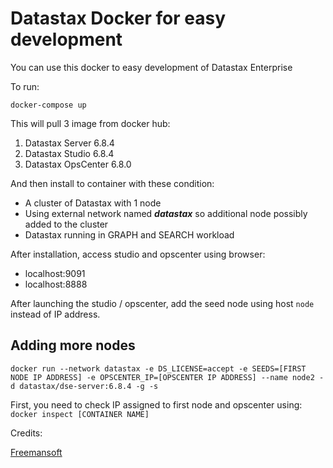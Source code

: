 # Datastax Docker for easy development
You can use this docker to easy development of Datastax Enterprise

To run:

```docker-compose up```

This will pull 3 image from docker hub:
1. Datastax Server 6.8.4
2. Datastax Studio 6.8.4
3. Datastax OpsCenter 6.8.0

And then install to container with these condition:
- A cluster of Datastax with 1 node
- Using external network named ***datastax*** so additional node possibly added to the cluster
- Datastax running in GRAPH and SEARCH workload

After installation, access studio and opscenter using browser:
- localhost:9091
- localhost:8888

After launching the studio / opscenter, add the seed node using host ```node``` instead of IP address.

## Adding more nodes
```
docker run --network datastax -e DS_LICENSE=accept -e SEEDS=[FIRST NODE IP ADDRESS] -e OPSCENTER_IP=[OPSCENTER IP ADDRESS] --name node2 -d datastax/dse-server:6.8.4 -g -s
```

First, you need to check IP assigned to first node and opscenter using:
```docker inspect [CONTAINER NAME]```

Credits:

[Freemansoft](https://github.com/freemansoft/docker-scripts)
